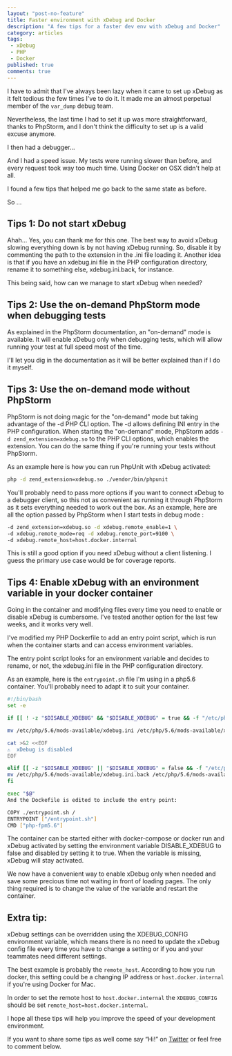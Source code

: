 ```yaml
---
layout: "post-no-feature"
title: Faster environment with xDebug and Docker
description: "A few tips for a faster dev env with xDebug and Docker"
category: articles
tags:
 - xDebug
 - PHP
 - Docker
published: true
comments: true
---
```


I have to admit that I've always been lazy when it came to set up xDebug as it felt tedious the few times I've to do it. It made me an almost perpetual member of the `var_dump` debug team.

Nevertheless, the last time I had to set it up was more straightforward, thanks to PhpStorm, and I don't think the difficulty to set up is a valid excuse anymore.

I then had a debugger…

And I had a speed issue. My tests were running slower than before, and every request took way too much time. Using Docker on OSX didn't help at all.

I found a few tips that helped me go back to the same state as before.

So …

## Tips 1: Do not start xDebug
Ahah… Yes, you can thank me for this one. The best way to avoid xDebug slowing everything down is by not having xDebug running. So, disable it by commenting the path to the extension in the .ini file loading it. Another idea is that if you have an xdebug.ini file in the PHP configuration directory, rename it to something else, xdebug.ini.back, for instance.

This being said, how can we manage to start xDebug when needed?

## Tips 2: Use the on-demand PhpStorm mode when debugging tests
As explained in the PhpStorm documentation, an "on-demand" mode is available. It will enable xDebug only when debugging tests, which will allow running your test at full speed most of the time.

I'll let you dig in the documentation as it will be better explained than if I do it myself.

## Tips 3: Use the on-demand mode without PhpStorm
PhpStorm is not doing magic for the "on-demand" mode but taking advantage of the -d PHP CLI option. The -d allows defining INI entry in the PHP configuration. When starting the "on-demand" mode, PhpStorm adds `-d zend_extension=xdebug.so` to the PHP CLI options, which enables the extension. You can do the same thing if you're running your tests without PhpStorm.

As an example here is how you can run PhpUnit with xDebug activated:

```bash
php -d zend_extension=xdebug.so ./vendor/bin/phpunit
```

You'll probably need to pass more options if you want to connect xDebug to a debugger client, so this not as convenient as running it through PhpStorm as it sets everything needed to work out the box. As an example, here are all the option passed by PhpStorm when I start tests in debug mode :

```bash
-d zend_extension=xdebug.so -d xdebug.remote_enable=1 \
-d xdebug.remote_mode=req -d xdebug.remote_port=9100 \
-d xdebug.remote_host=host.docker.internal
```

This is still a good option if you need xDebug without a client listening. I guess the primary use case would be for coverage reports.

## Tips 4: Enable xDebug with an environment variable in your docker container
Going in the container and modifying files every time you need to enable or disable xDebug is cumbersome. I've tested another option for the last few weeks, and it works very well.

I've modified my PHP Dockerfile to add an entry point script, which is run when the container starts and can access environment variables.

The entry point script looks for an environment variable and decides to rename, or not, the xdebug.ini file in the PHP configuration directory.

As an example, here is the `entrypoint.sh` file I'm using in a php5.6 container. You'll probably need to adapt it to suit your container.

```bash
#!/bin/bash
set -e

if [[ ! -z "$DISABLE_XDEBUG" && "$DISABLE_XDEBUG" = true && -f "/etc/php/5.6/mods-available/xdebug.ini" ]]; then

mv /etc/php/5.6/mods-available/xdebug.ini /etc/php/5.6/mods-available/xdebug.ini.back

cat >&2 <<EOF
⚠️  xDebug is disabled
EOF

elif [[ -z "$DISABLE_XDEBUG" || "$DISABLE_XDEBUG" = false && -f "/etc/php/5.6/mods-available/xdebug.ini.back" ]]; then
mv /etc/php/5.6/mods-available/xdebug.ini.back /etc/php/5.6/mods-available/xdebug.ini
fi

exec "$@"
And the Dockefile is edited to include the entry point:

COPY ./entrypoint.sh /
ENTRYPOINT ["/entrypoint.sh"]
CMD ["php-fpm5.6"]
```

The container can be started either with docker-compose or docker run and xDebug activated by setting the environment variable DISABLE_XDEBUG to false and disabled by setting it to true. When the variable is missing, xDebug will stay activated.

We now have a convenient way to enable xDebug only when needed and save some precious time not waiting in front of loading pages. The only thing required is to change the value of the variable and restart the container.

## Extra tip:
xDebug settings can be overridden using the XDEBUG_CONFIG environment variable, which means there is no need to update the xDebug config file every time you have to change a setting or if you and your teammates need different settings.

The best example is probably the `remote_host`. According to how you run docker, this setting could be a changing IP address or `host.docker.internal` if you're using Docker for Mac.

In order to set the remote host to `host.docker.internal` the `XDEBUG_CONFIG` should be set `remote_host=host.docker.internal`.

I hope all these tips will help you improve the speed of your development environment.



If you want to share some tips as well come say “Hi!” on [Twitter](https://twitter.com/selrahcd) or feel free to comment below.


